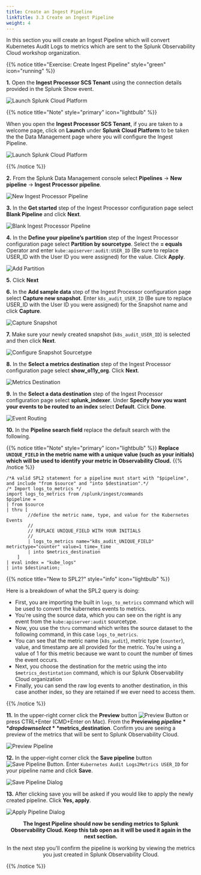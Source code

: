 ```yaml
---
title: Create an Ingest Pipeline
linkTitle: 3.3 Create an Ingest Pipeline
weight: 4
---
```


In this section you will create an Ingest Pipeline which will convert Kubernetes Audit Logs to metrics which are sent to the Splunk Observability Cloud workshop organization.

{{% notice title="Exercise: Create Ingest Pipeline" style="green" icon="running" %}}

**1.** Open the **Ingest Processor SCS Tenant** using the connection details provided in the Splunk Show event.

![Launch Splunk Cloud Platform](../../images/data_management_home.png?width=40vw)

{{% notice title="Note" style="primary" icon="lightbulb" %}}

When you open the  **Ingest Processor SCS Tenant**, if you are taken to a welcome page, click on **Launch** under **Splunk Cloud Platform** to be taken the the Data Management page where you will configure the Ingest Pipeline.

![Launch Splunk Cloud Platform](../../images/launch_scp.png)

{{% /notice %}}

**2.** From the Splunk Data Management console select **Pipelines** -> **New pipeline** -> **Ingest Processor pipeline**.

![New Ingest Processor Pipeline](../../images/new_pipeline.png?width=40vw)

**3.** In the **Get started** step of the Ingest Processor configuration page select **Blank Pipeline** and click **Next**.

![Blank Ingest Processor Pipeline](../../images/blank_pipeline.png?width=40vw)

**4.** In the **Define your pipeline’s partition** step of the Ingest Processor configuration page select **Partition by sourcetype**. Select the **= equals** Operator and enter `kube:apiserver:audit:USER_ID` (Be sure to replace USER_ID with the User ID you were assigned) for the value. Click **Apply**.

![Add Partition](../../images/add_partition.png?width=40vw)

**5.** Click **Next**

**6.** In the **Add sample data** step of the Ingest Processor configuration page select **Capture new snapshot**. Enter `k8s_audit_USER_ID` (Be sure to replace USER_ID with the User ID you were assigned) for the Snapshot name and click **Capture**.

![Capture Snapshot](../../images/capture_snapshot.png?width=40vw)

**7.** Make sure your newly created snapshot (`k8s_audit_USER_ID`) is selected and then click **Next**.

![Configure Snapshot Sourcetype](../../images/capture_snapshot_sourcetype.png?width=20vw)

**8.** In the **Select a metrics destination** step of the Ingest Processor configuration page select **show_o11y_org**. Click **Next**.

![Metrics Destination](../../images/metrics_destination.png?width=20vw)

**9.** In the **Select a data destination** step of the Ingest Processor configuration page select **splunk_indexer**. Under **Specify how you want your events to be routed to an index** select **Default**. Click **Done**.

![Event Routing](../../images/event_routing.png?width=20vw)

**10.** In the **Pipeline search field** replace the default search with the following. 

{{% notice title="Note" style="primary" icon="lightbulb" %}}
**Replace `UNIQUE_FIELD` in the metric name with a unique value (such as your initials) which will be used to identify your metric in Observability Cloud.**
{{% /notice %}}

```
/*A valid SPL2 statement for a pipeline must start with "$pipeline", and include "from $source" and "into $destination".*/
/* Import logs_to_metrics */
import logs_to_metrics from /splunk/ingest/commands
$pipeline =
| from $source
| thru [
        //define the metric name, type, and value for the Kubernetes Events
        //
        // REPLACE UNIQUE_FIELD WITH YOUR INITIALS
        //
        | logs_to_metrics name="k8s_audit_UNIQUE_FIELD" metrictype="counter" value=1 time=_time
        | into $metrics_destination
    ]
| eval index = "kube_logs"
| into $destination;
```
{{% notice title="New to SPL2?" style="info" icon="lightbulb" %}}

Here is a breakdown of what the SPL2 query is doing:
* First, you are importing the built in `logs_to_metrics` command which will be used to convert the kubernetes events to metrics.
* You're using the source data, which you can see on the right is any event from the `kube:apiserver:audit` sourcetype.
* Now, you use the `thru` command which writes the source dataset to the following command, in this case `logs_to_metrics`.
* You can see that the metric name (`k8s_audit`), metric type (`counter`), value, and timestamp are all provided for the metric. You’re using a value of 1 for this metric because we want to count the number of times the event occurs.
* Next, you choose the destination for the metric using the into `$metrics_destintation` command, which is our Splunk Observability Cloud organization
* Finally, you can send the raw log events to another destination, in this case another index, so they are retained if we ever need to access them. 

{{% /notice %}}

**11.** In the upper-right corner click the **Preview** button ![Preview Button](../../images/preview.png?height=20px&classes=inline) or press CTRL+Enter (CMD+Enter on Mac). From the **Previewing $pipeline** dropdown select **$metrics_destination**. Confirm you are seeing a preview of the metrics that will be sent to Splunk Observability Cloud.

![Preview Pipeline](../../images/preview_pipeline.png?width=40vw)

**12.** In the upper-right corner click the **Save pipeline** button ![Save Pipeline Button](../../images/save_pipeline_btn.png?height=20px&classes=inline). Enter `Kubernetes Audit Logs2Metrics USER_ID` for your pipeline name and click **Save**.

![Save Pipeline Dialog](../../images/save_pipeline_dialog.png?width=40vw)

**13.** After clicking save you will be asked if you would like to apply the newly created pipeline. Click **Yes, apply**.

![Apply Pipeline Dialog](../../images/apply_pipeline_dialog.png?width=40vw)

<center>
<b>The Ingest Pipeline should now be sending metrics to Splunk Observability Cloud. Keep this tab open as it will be used it again in the next section.</b>

In the next step you'll confirm the pipeline is working by viewing the metrics you just created in Splunk Observability Cloud.
</center>

{{% /notice %}}